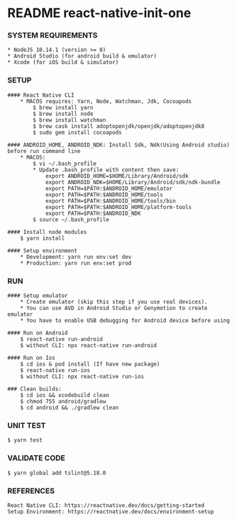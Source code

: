 
# README react-native-init-one

### SYSTEM REQUIREMENTS
    * NodeJS 10.14.1 (version >= 8)
    * Android Studio (for android build & emulator)
    * Xcode (for iOS build & simulator)

### SETUP
    #### React Native CLI
        * MACOS requires: Yarn, Node, Watchman, Jdk, Cocoapods
            $ brew install yarn
            $ brew install node 
            $ brew install watchman
            $ brew cask install adoptopenjdk/openjdk/adoptopenjdk8
            $ sudo gem install cocoapods

    #### ANDROID_HOME, ANDROID_NDK: Install Sdk, Ndk(Using Android studio) before run command line
        * MACOS:
            $ vi ~/.bash_profile
            * Update .bash_profile with content then save:
                export ANDROID_HOME=$HOME/Library/Android/sdk
                export ANDROID_NDK=$HOME/Library/Android/sdk/ndk-bundle
                export PATH=$PATH:$ANDROID_HOME/emulator
                export PATH=$PATH:$ANDROID_HOME/tools
                export PATH=$PATH:$ANDROID_HOME/tools/bin
                export PATH=$PATH:$ANDROID_HOME/platform-tools
                export PATH=$PATH:$ANDROID_NDK
            $ source ~/.bash_profile

    #### Install node modules
        $ yarn install

    #### Setup environment
        * Development: yarn run env:set dev
        * Production: yarn run env:set prod

### RUN
    #### Setup emulator
        * Create emulator (skip this step if you use real devices). 
        * You can use AVD in Android Studio or Genymotion to create emulator
        * You have to enable USB debugging for Android device before using

    #### Run on Android
        $ react-native run-android
        $ without CLI: npx react-native run-android
        
    #### Run on Ios
        $ cd ios & pod install (If have new package)
        $ react-native run-ios
        $ without CLI: npx react-native run-ios

    ### Clean builds:
        $ cd ios && xcodebuild clean
        $ chmod 755 android/gradlew
        $ cd android && ./gradlew clean

### UNIT TEST
    $ yarn test

### VALIDATE CODE
    $ yarn global add tslint@5.18.0

### REFERENCES
    React Native CLI: https://reactnative.dev/docs/getting-started
    Setup Environment: https://reactnative.dev/docs/environment-setup
